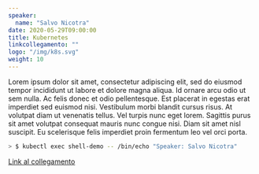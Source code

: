 ```yaml
---
speaker:
  name: "Salvo Nicotra"
date: 2020-05-29T09:00:00
title: Kubernetes
linkcollegamento: ""
logo: "/img/k8s.svg"
weight: 10
---
```


Lorem ipsum dolor sit amet, consectetur adipiscing elit, sed do eiusmod tempor incididunt ut labore et dolore magna aliqua. Id ornare arcu odio ut sem nulla. Ac felis donec et odio pellentesque. Est placerat in egestas erat imperdiet sed euismod nisi. Vestibulum morbi blandit cursus risus. At volutpat diam ut venenatis tellus. Vel turpis nunc eget lorem. Sagittis purus sit amet volutpat consequat mauris nunc congue nisi. Diam sit amet nisl suscipit. Eu scelerisque felis imperdiet proin fermentum leo vel orci porta.

```bash
> $ kubectl exec shell-demo -- /bin/echo "Speaker: Salvo Nicotra"
```

[Link al collegamento](https://github.com/gohugoio/hugo/) 